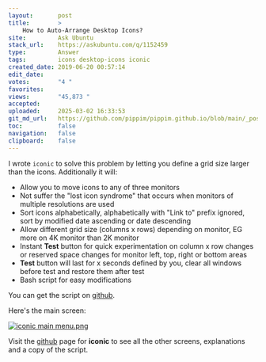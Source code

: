 ```yaml
---
layout:       post
title:        >
    How to Auto-Arrange Desktop Icons?
site:         Ask Ubuntu
stack_url:    https://askubuntu.com/q/1152459
type:         Answer
tags:         icons desktop-icons iconic
created_date: 2019-06-20 00:57:14
edit_date:    
votes:        "4 "
favorites:    
views:        "45,873 "
accepted:     
uploaded:     2025-03-02 16:33:53
git_md_url:   https://github.com/pippim/pippim.github.io/blob/main/_posts/2019/2019-06-20-How-to-Auto-Arrange-Desktop-Icons_.md
toc:          false
navigation:   false
clipboard:    false
---
```


I wrote `iconic` to solve this problem by letting you define a grid size larger than the icons. Additionally it will:

- Allow you to move icons to any of three monitors
- Not suffer the "lost icon syndrome" that occurs when monitors of multiple resolutions are used
- Sort icons alphabetically, alphabetically with "Link to" prefix ignored, sort by modified date ascending or date descending
- Allow different grid size (columns x rows) depending on monitor, EG more on 4K monitor than 2K monitor
- Instant **Test** button for quick experimentation on column x row changes or reserved space changes for monitor left, top, right or bottom areas
- **Test** button will last for x seconds defined by you, clear all windows before test and restore them after test
- Bash script for easy modifications

You can get the script on [github][1].

Here's the main screen:

[![iconic main menu.png][2]][2]

Visit the [github][1] page for **iconic** to see all the other screens, explanations and a copy of the script.


  [1]: https://github.com/WinEunuuchs2Unix/iconic
  [2]: https://pippim.github.io/assets/img/posts/2019/Q45Pz.png
